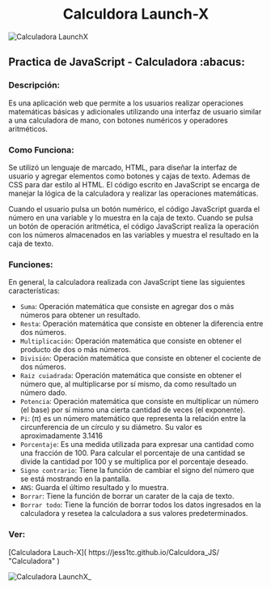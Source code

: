 <h1 align = "center">Calculdora Launch-X</h1>

![Calculadora LaunchX](https://user-images.githubusercontent.com/114209842/207756129-0806ed40-e022-4967-b66a-8ec6d1db2254.png )



<h2>Practica de JavaScript - Calculadora :abacus:</h2>

<h3>Descripción:</h3>

Es una aplicación web que permite a los usuarios realizar operaciones matemáticas básicas y adicionales utilizando una interfaz de usuario similar a una calculadora de mano, con botones numéricos y operadores aritméticos.

<h3>Como Funciona:</h3>
Se utilizó un lenguaje de marcado, HTML, para diseñar la interfaz de usuario y agregar elementos como botones y cajas de texto. Ademas de CSS para dar estilo al HTML.
El código escrito en JavaScript se encarga de manejar la lógica de la calculadora y realizar las operaciones matemáticas.

Cuando el usuario pulsa un botón numérico, el código JavaScript guarda el número en una variable y lo muestra en la caja de texto. Cuando se pulsa un botón de operación aritmética, el código JavaScript realiza la operación con los números almacenados en las variables y muestra el resultado en la caja de texto.

<h3>Funciones:</h3>

En general, la calculadora realizada con JavaScript tiene las siguientes características:

- `Suma`: Operación matemática que consiste en agregar dos o más números para obtener un resultado.
- `Resta`: Operación matemática que consiste en obtener la diferencia entre dos números.
- `Multiplicación`: Operación matemática que consiste en obtener el producto de dos o más números.
- `División`: Operación matemática que consiste en obtener el cociente de dos números.
- `Raiz cuiadrada`: Operación matemática que consiste en obtener el número que, al multiplicarse por sí mismo, da como resultado un número dado.
- `Potencia`: Operación matemática que consiste en multiplicar un número (el base) por sí mismo una cierta cantidad de veces (el exponente).
- `Pi`:  (π) es un número matemático que representa la relación entre la circunferencia de un círculo y su diámetro. Su valor es aproximadamente 3.1416
- `Porcentaje`: Es una medida utilizada para expresar una cantidad como una fracción de 100. Para calcular el porcentaje de una cantidad se divide la cantidad por 100 y se multiplica por el porcentaje deseado.
- `Signo contrario`: Tiene la función de cambiar el signo del número que se está mostrando en la pantalla.
- `ANS`: Guarda el último resultado y lo muestra.
- `Borrar`: Tiene la función de borrar un carater de la caja de texto.
- `Borrar todo`: Tiene la función de borrar todos los datos ingresados en la calculadora y resetea la calculadora a sus valores predeterminados.

<h3>Ver:</h3> 
[Calculadora Lauch-X]( https://jess1tc.github.io/Calculdora_JS/ "Calculadora" )

 ![Calculadora LaunchX_](https://user-images.githubusercontent.com/114209842/207754659-e3ed376d-7830-427f-92d0-e2e49b9e2991.png )
 
